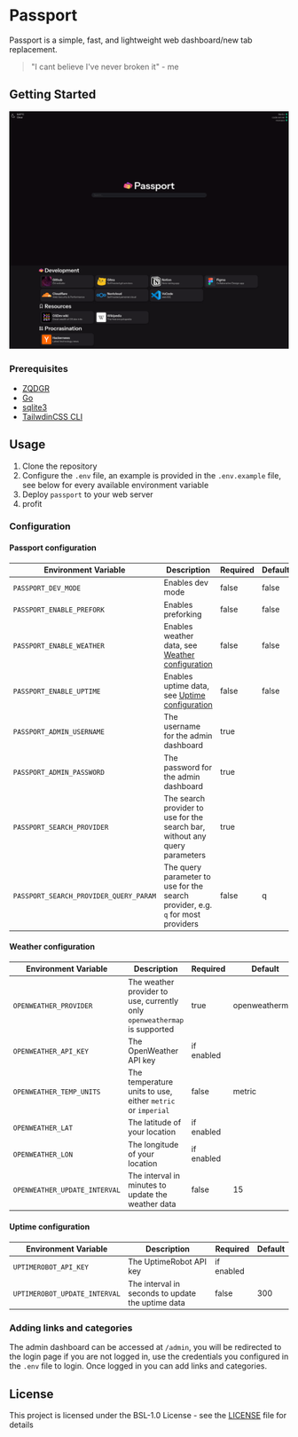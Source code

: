 # Passport

Passport is a simple, fast, and lightweight web dashboard/new tab replacement.

> "I cant believe I've never broken it" - me

## Getting Started

![Screenshot of Passport](/screenshot.png)

### Prerequisites

- [ZQDGR](https://github.com/juls0730/zqdgr)
- [Go](https://go.dev/doc/install)
- [sqlite3](https://www.sqlite.org/download.html)
- [TailwdinCSS CLI](https://github.com/tailwindlabs/tailwindcss/releases/latest)

## Usage

1. Clone the repository
2. Configure the `.env` file, an example is provided in the `.env.example` file, see below for every available environment variable
4. Deploy `passport` to your web server
5. profit

### Configuration

#### Passport configuration

| Environment Variable | Description | Required | Default | 
| --- | --- | --- | --- | 
| `PASSPORT_DEV_MODE` | Enables dev mode | false | false | 
| `PASSPORT_ENABLE_PREFORK` | Enables preforking | false | false |
| `PASSPORT_ENABLE_WEATHER` | Enables weather data, see [Weather configuration](#weather-configuration) | false | false |
| `PASSPORT_ENABLE_UPTIME` | Enables uptime data, see [Uptime configuration](#uptime-configuration) | false | false |
| `PASSPORT_ADMIN_USERNAME` | The username for the admin dashboard | true |
| `PASSPORT_ADMIN_PASSWORD` | The password for the admin dashboard | true |
| `PASSPORT_SEARCH_PROVIDER` | The search provider to use for the search bar, without any query parameters | true |
| `PASSPORT_SEARCH_PROVIDER_QUERY_PARAM` | The query parameter to use for the search provider, e.g. `q` for most providers |false | q |

#### Weather configuration

| Environment Variable | Description | Required | Default | 
| --- | --- | --- | --- | 
| `OPENWEATHER_PROVIDER` | The weather provider to use, currently only `openweathermap` is supported | true | openweathermap | 
| `OPENWEATHER_API_KEY` | The OpenWeather API key | if enabled | | 
| `OPENWEATHER_TEMP_UNITS` | The temperature units to use, either `metric` or `imperial` | false | metric |
| `OPENWEATHER_LAT` | The latitude of your location | if enabled | | 
| `OPENWEATHER_LON` | The longitude of your location | if enabled | | 
| `OPENWEATHER_UPDATE_INTERVAL` | The interval in minutes to update the weather data | false | 15 | 

#### Uptime configuration

| Environment Variable | Description | Required | Default | 
| --- | --- | --- | --- | 
| `UPTIMEROBOT_API_KEY` | The UptimeRobot API key | if enabled | | 
| `UPTIMEROBOT_UPDATE_INTERVAL` | The interval in seconds to update the uptime data | false | 300 | 

### Adding links and categories

The admin dashboard can be accessed at `/admin`, you will be redirected to the login page if you are not logged in, use the credentials you configured in the `.env` file to login. Once logged in you can add links and categories.

## License

This project is licensed under the BSL-1.0 License - see the [LICENSE](LICENSE) file for details
